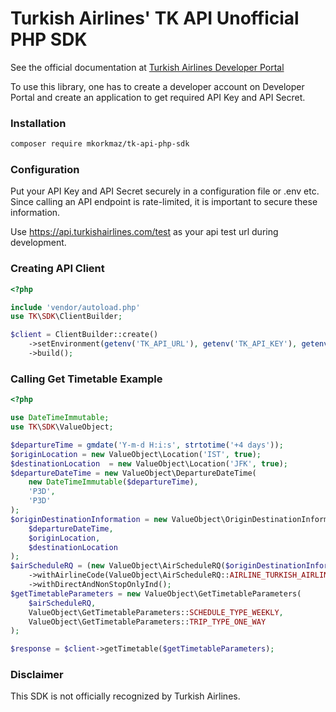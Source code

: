 # Turkish Airlines' TK API Unofficial PHP SDK

See the official documentation at [Turkish Airlines Developer Portal](https://developer.turkishairlines.com/)

To use this library, one has to create a developer account on Developer Portal and create an application to get required API Key and API Secret.


### Installation

```bash
composer require mkorkmaz/tk-api-php-sdk
```

### Configuration

Put your API Key and API Secret securely in a configuration file or .env etc. Since calling an API endpoint is rate-limited, it is important to secure these information.

Use https://api.turkishairlines.com/test as your api test url during development.


### Creating API Client


```PHP
<?php

include 'vendor/autoload.php'
use TK\SDK\ClientBuilder;

$client = ClientBuilder::create()
	->setEnvironment(getenv('TK_API_URL'), getenv('TK_API_KEY'), getenv('TK_API_SECRET'))
	->build();
```
### Calling Get Timetable Example
```PHP
<?php

use DateTimeImmutable;
use TK\SDK\ValueObject;

$departureTime = gmdate('Y-m-d H:i:s', strtotime('+4 days'));
$originLocation = new ValueObject\Location('IST', true);
$destinationLocation  = new ValueObject\Location('JFK', true);
$departureDateTime = new ValueObject\DepartureDateTime(
	new DateTimeImmutable($departureTime),
	'P3D',
	'P3D'
);
$originDestinationInformation = new ValueObject\OriginDestinationInformation(
	$departureDateTime,
	$originLocation,
	$destinationLocation
);
$airScheduleRQ = (new ValueObject\AirScheduleRQ($originDestinationInformation))
	->withAirlineCode(ValueObject\AirScheduleRQ::AIRLINE_TURKISH_AIRLINES)
	->withDirectAndNonStopOnlyInd();
$getTimetableParameters = new ValueObject\GetTimetableParameters(
	$airScheduleRQ,
	ValueObject\GetTimetableParameters::SCHEDULE_TYPE_WEEKLY,
	ValueObject\GetTimetableParameters::TRIP_TYPE_ONE_WAY
);

$response = $client->getTimetable($getTimetableParameters);

```

### Disclaimer

This SDK is not officially recognized by Turkish Airlines. 